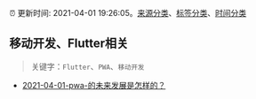 :alarm_clock: 更新时间: 2021-04-01 19:26:05。[来源分类](../README.md)、[标签分类](../TAGS.md)、[时间分类](../TIMELINE.md)

## 移动开发、Flutter相关


> 关键字：`Flutter`、`PWA`、`移动开发`



- [2021-04-01-pwa-的未来发展是怎样的？](https://www.v2ex.com/t/767358) 